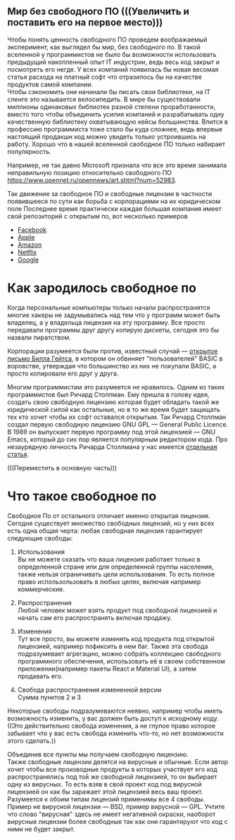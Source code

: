 ## Мир без свободного ПО  (((Увеличить и поставить его на первое место)))
Чтобы понять ценность свободного ПО проведем воображаемый эксперимент, как выглядел бы мир, без свободного по. В такой вселенной у программистов не было бы возможности использовать предыдущий накопленный опыт IT индустрии, ведь весь код закрыт и посмотреть его негде. У всех компаний появилась бы новая весомая статья расхода на платный софт что отразилось бы на качестве продуктов самой компании.   
Чтобы сэкономить они начинали бы писать свои библиотеки, на IT сленге это называется велосипедить. В мире бы существовали миллионы одинаковых библиотек разной степени проработанности, вместо того чтобы объединить усилия компаний и разрабатывать одну качественную библиотеку охватывающую кейсы большинства. Влится в профессию программиста тоже стало бы куда сложнее, ведь впервые настоящий продакшн код можно увидеть только устроившись на работу. Хорошо что в нашей вселенной свободное ПО только набирает популярность.

Например, не так давно Microsoft признала что все это время занимала неправильную позицию относительно свободного ПО https://www.opennet.ru/opennews/art.shtml?num=52983.

Так движение за свободное ПО и свободные лицензии в частности  появившееся по сути как борьба с корпорациями на их юридическом поле 
Последнее время практически каждая большая компания имеет свой репозиторий с открытым по, вот несколько примеров
* [Facebook](https://github.com/facebook)
* [Apple](https://github.com/apple)
* [Amazon](https://github.com/amzn)
* [Netflix](https://github.com/Netflix)
* [Google](https://github.com/google)  


# Как зародилось свободное по

Когда персональные компьютеры только начали распространятся многие хакеры не задумывались над тем что у программ может быть владелец, а у владельца лицензия на эту программу. Все просто передавали программы друг другу копирую дискеты, сегодня это бы назвали пиратством. 

Корпорации разумеется были против, известный случай — [открытое письмо Билла Гейтса](https://ru.wikipedia.org/wiki/%D0%9E%D1%82%D0%BA%D1%80%D1%8B%D1%82%D0%BE%D0%B5_%D0%BF%D0%B8%D1%81%D1%8C%D0%BC%D0%BE_%D0%BB%D1%8E%D0%B1%D0%B8%D1%82%D0%B5%D0%BB%D1%8F%D0%BC), в котором он обвиняет "пользователей" BASIC в воровстве, утверждая что большинство из них не покупали BASIC, а просто копировали его друг у друга.

Многим программистам это разумеется не нравилось. Одним из таких программистов был Ричард Столлман. Ему пришла в голову идея, создать свою свободную лицензию которая будет обладать такой же юридической силой как остальные, но в то же время будет защищать тех кто хочет чтобы их софт оставался открытым. Так Ричард Столлман создал первую свободную лицензию GNU GPL — General Public Licence. В 1989 он выпускает первую программу под этой лицензией — GNU Emacs, который до сих пор является популярным редактором кода. Про незаурядную личность Ричарда Столлмана у нас имеется [отдельная статья](https://ru.hexlet.io/blog/posts/richard-stollman).
  
(((Переместить в основную часть)))  
# Что такое свободное по
Свободное По от остального отличает именно открытая лицензия.
Сегодня существует множество свободных лицензий, но у них всех есть одна общая черта: любая свободная лицензия гарантирует следующие свободы:
1) Использования  
Вы не можете сказать что ваша лицензия работает только в определенной стране или для определенной группы населения, также нельзя ограничивать цели использования. То есть полное право использользовать в любых целях, включая например коммерческие. 

2) Распространения  
Любой человек может взять продукт под свободной лицензией и начать сам его распространять включая продажу. 

3) Изменения  
Тут все просто, вы можете изменять код продукта под открытой лицензией, например пофиксить в нем баг. Также эта свобода подразумевает агрегацию, можно собрать коллекцию свободного программного обеспечения, использовать её в своем собственном приложении(например пакеты React и Material UI), а затем продавать его.

4) Свобода распространения измененной версии  
Сумма пунктов 2 и 3

Некоторые свободы подразумеваются неявно, например чтобы иметь возможность изменить, у вас должен быть доступ к исходному коду. ((Это действительно свобода изменения, а не глупое право которое забывает что у вас есть свобода изменить что-то, но нет возможности этого сделать.))

Объединив все пункты мы получаем свободную лицензию.  
Также свободные лицензии делятся на вирусные и обычные. Если автор хочет чтобы все производные продукты в которых участвует его код распространялись под той же свободной лицензией, то он выбирает одну из вирусных. То есть взяв в свой проект код под вирусной лицензией он как бы заражает этой лицензией весь ваш проект. Разумеется к обоим типам лицензий применимы все 4 свободы. 
Пример не вирусной лицензии — BSD, пример вирусной — GPL. Учтите что слово "вирусная" здесь не имеет негативной окраски, наоборот вирусные лицензии более свободные так как они гарантируют что код с ними не будет закрыт.
  
